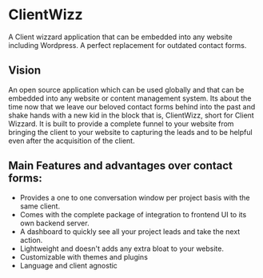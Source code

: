 # ClientWizz
A Client wizzard application that can be embedded into any website including Wordpress. A perfect replacement for outdated contact forms.

## Vision
An open source application which can be used globally and that can be embedded into any website or content management system. Its about the time now that we leave our beloved contact forms behind into the past and shake hands with a new kid in the block that is, ClientWizz, short for Client Wizzard. It is built to provide a complete funnel to your website from bringing the client to your website to capturing the leads and to be helpful even after the acquisition of the client.

## Main Features and advantages over contact forms:
- Provides a one to one conversation window per project basis with the same client.
- Comes with the complete package of integration to frontend UI to its own backend server.
- A dashboard to quickly see all your project leads and take the next action.
- Lightweight and doesn't adds any extra bloat to your website.
- Customizable with themes and plugins
- Language and client agnostic
